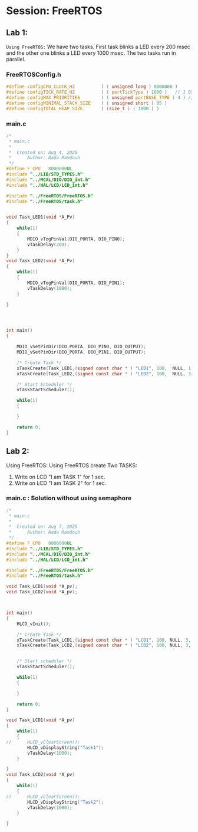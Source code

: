 # Session: FreeRTOS
## Lab 1:
`Using FreeRTOS:` We have two tasks. First task blinks a LED every 200 msec and the other one
blinks a LED every 1000 msec.
The two tasks run in parallel.

### FreeRTOSConfig.h

```c
#define configCPU_CLOCK_HZ			( ( unsigned long ) 8000000 )
#define configTICK_RATE_HZ			( ( portTickType ) 1000 )  	// 1 OS tick each 1ms
#define configMAX_PRIORITIES		( ( unsigned portBASE_TYPE ) 4 ) // max 4 then priorities are (0, 1, 2, 3)
#define configMINIMAL_STACK_SIZE	( ( unsigned short ) 85 )
#define configTOTAL_HEAP_SIZE		( (size_t ) ( 1000 ) )
```
### main.c
```c
/*
 * main.c
 *
 *  Created on: Aug 4, 2025
 *      Author: Nada Mamdouh
 */
#define F_CPU 	8000000UL
#include "../LIB/STD_TYPES.h"
#include "../MCAL/DIO/DIO_int.h"
#include "../HAL/LCD/LCD_int.h"

#include "../FreeRTOS/FreeRTOS.h"
#include "../FreeRTOS/task.h"


void Task_LED1(void *A_Pv)
{
	while(1)
	{
		MDIO_vTogPinVal(DIO_PORTA, DIO_PIN0);
		vTaskDelay(200);
	}
}
void Task_LED2(void *A_Pv)
{
	while(1)
	{
		MDIO_vTogPinVal(DIO_PORTA, DIO_PIN1);
		vTaskDelay(1000);
	}

}




int main()
{

	MDIO_vSetPinDir(DIO_PORTA, DIO_PIN0, DIO_OUTPUT);
	MDIO_vSetPinDir(DIO_PORTA, DIO_PIN1, DIO_OUTPUT);

	/* Create Task */
	xTaskCreate(Task_LED1,(signed const char * ) "LED1", 100,  NULL, 1, NULL);
	xTaskCreate(Task_LED2,(signed const char * ) "LED2", 100,  NULL, 3, NULL);

	/* Start Scheduler */
	vTaskStartScheduler();

	while(1)
	{

	}

	return 0;
}


```
## Lab 2:
Using FreeRTOS:
Using FreeRTOS create Two TASKS:
1. Write on LCD "I am TASK 1" for 1 sec.
2. Write on LCD "I am TASK 2" for 1 sec.

### main.c : Solution without using semaphore
```c
/*
 * main.c
 *
 *  Created on: Aug 7, 2025
 *      Author: Nada Mamdouh
 */
#define F_CPU 	8000000UL
#include "../LIB/STD_TYPES.h"
#include "../MCAL/DIO/DIO_int.h"
#include "../HAL/LCD/LCD_int.h"

#include "../FreeRTOS/FreeRTOS.h"
#include "../FreeRTOS/task.h"

void Task_LCD1(void *A_pv);
void Task_LCD2(void *A_pv);



int main()
{
	HLCD_vInit();

	/* Create Task */
	xTaskCreate(Task_LCD1,(signed const char * ) "LCD1", 100, NULL, 3, NULL);
	xTaskCreate(Task_LCD2,(signed const char * ) "LCD2", 100, NULL, 3, NULL);


	/* Start scheduler */
	vTaskStartScheduler();

	while(1)
	{

	}

	return 0;
}

void Task_LCD1(void *A_pv)
{
	while(1)
	{
//		HLCD_vClearScreen();
		HLCD_vDisplayString("Task1");
		vTaskDelay(1000);
	}

}
void Task_LCD2(void *A_pv)
{
	while(1)
	{
//		HLCD_vClearScreen();
		HLCD_vDisplayString("Task2");
		vTaskDelay(1000);
	}

}

```
